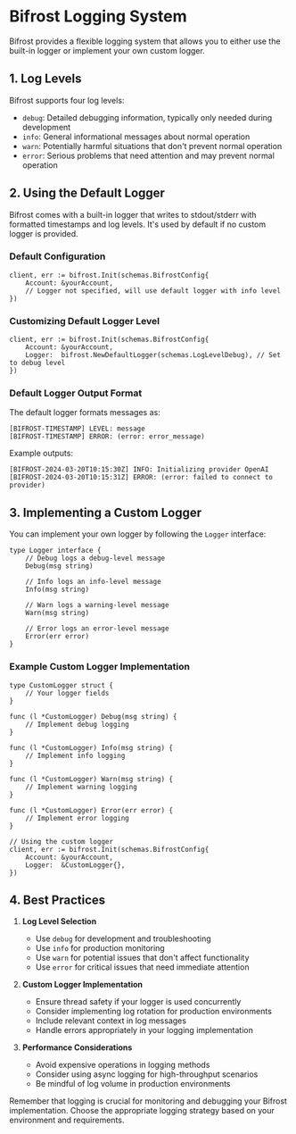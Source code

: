 # Bifrost Logging System

Bifrost provides a flexible logging system that allows you to either use the built-in logger or implement your own custom logger.

## 1. Log Levels

Bifrost supports four log levels:

- `debug`: Detailed debugging information, typically only needed during development
- `info`: General informational messages about normal operation
- `warn`: Potentially harmful situations that don't prevent normal operation
- `error`: Serious problems that need attention and may prevent normal operation

## 2. Using the Default Logger

Bifrost comes with a built-in logger that writes to stdout/stderr with formatted timestamps and log levels. It's used by default if no custom logger is provided.

### Default Configuration

```golang
client, err := bifrost.Init(schemas.BifrostConfig{
    Account: &yourAccount,
    // Logger not specified, will use default logger with info level
})
```

### Customizing Default Logger Level

```golang
client, err := bifrost.Init(schemas.BifrostConfig{
    Account: &yourAccount,
    Logger:  bifrost.NewDefaultLogger(schemas.LogLevelDebug), // Set to debug level
})
```

### Default Logger Output Format

The default logger formats messages as:

```
[BIFROST-TIMESTAMP] LEVEL: message
[BIFROST-TIMESTAMP] ERROR: (error: error_message)
```

Example outputs:

```
[BIFROST-2024-03-20T10:15:30Z] INFO: Initializing provider OpenAI
[BIFROST-2024-03-20T10:15:31Z] ERROR: (error: failed to connect to provider)
```

## 3. Implementing a Custom Logger

You can implement your own logger by following the `Logger` interface:

```golang
type Logger interface {
    // Debug logs a debug-level message
    Debug(msg string)

    // Info logs an info-level message
    Info(msg string)

    // Warn logs a warning-level message
    Warn(msg string)

    // Error logs an error-level message
    Error(err error)
}
```

### Example Custom Logger Implementation

```golang
type CustomLogger struct {
    // Your logger fields
}

func (l *CustomLogger) Debug(msg string) {
    // Implement debug logging
}

func (l *CustomLogger) Info(msg string) {
    // Implement info logging
}

func (l *CustomLogger) Warn(msg string) {
    // Implement warning logging
}

func (l *CustomLogger) Error(err error) {
    // Implement error logging
}

// Using the custom logger
client, err := bifrost.Init(schemas.BifrostConfig{
    Account: &yourAccount,
    Logger:  &CustomLogger{},
})
```

## 4. Best Practices

1. **Log Level Selection**

   - Use `debug` for development and troubleshooting
   - Use `info` for production monitoring
   - Use `warn` for potential issues that don't affect functionality
   - Use `error` for critical issues that need immediate attention

2. **Custom Logger Implementation**

   - Ensure thread safety if your logger is used concurrently
   - Consider implementing log rotation for production environments
   - Include relevant context in log messages
   - Handle errors appropriately in your logging implementation

3. **Performance Considerations**
   - Avoid expensive operations in logging methods
   - Consider using async logging for high-throughput scenarios
   - Be mindful of log volume in production environments

Remember that logging is crucial for monitoring and debugging your Bifrost implementation. Choose the appropriate logging strategy based on your environment and requirements.
